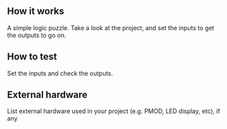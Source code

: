 <!---

This file is used to generate your project datasheet. Please fill in the information below and delete any unused
sections.

You can also include images in this folder and reference them in the markdown. Each image must be less than
512 kb in size, and the combined size of all images must be less than 1 MB.
-->

## How it works

A simple logic puzzle. Take a look at the project, and set the inputs to get the outputs to go on.

## How to test

Set the inputs and check the outputs.

## External hardware

List external hardware used in your project (e.g. PMOD, LED display, etc), if any
